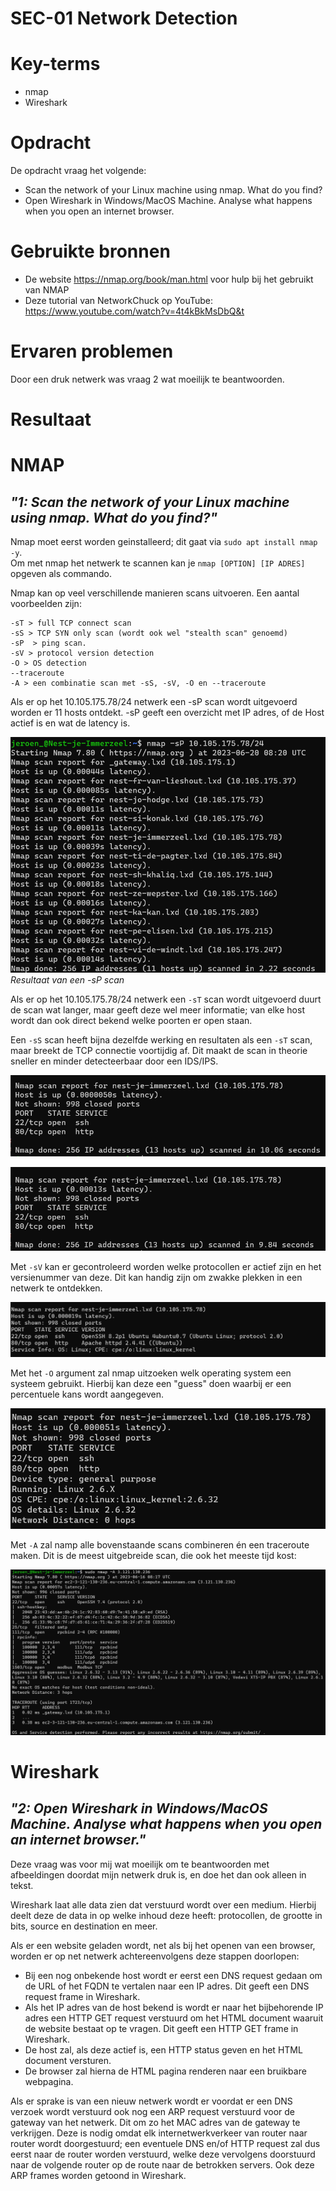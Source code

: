 # SEC-01 Network Detection

# Key-terms
- nmap
- Wireshark

# Opdracht

De opdracht vraag het volgende:
- Scan the network of your Linux machine using nmap. What do you find?
- Open Wireshark in Windows/MacOS Machine. Analyse what happens when you open an internet browser. 

# Gebruikte bronnen
- De website https://nmap.org/book/man.html voor hulp bij het gebruikt van NMAP
- Deze tutorial van NetworkChuck op YouTube: https://www.youtube.com/watch?v=4t4kBkMsDbQ&t

# Ervaren problemen
Door een druk netwerk was vraag 2 wat moeilijk te beantwoorden.
# Resultaat

# NMAP
## *"1: Scan the network of your Linux machine using nmap. What do you find?"*     
Nmap moet eerst worden geinstalleerd; dit gaat via ```sudo apt install nmap -y```.  
Om met nmap het netwerk te scannen kan je ```nmap [OPTION] [IP ADRES]``` opgeven als commando.

Nmap kan op veel verschillende manieren scans uitvoeren. Een aantal voorbeelden zijn:
```
-sT > full TCP connect scan
-sS > TCP SYN only scan (wordt ook wel "stealth scan" genoemd)
-sP  > ping scan.
-sV > protocol version detection
-O > OS detection
--traceroute
-A > een combinatie scan met -sS, -sV, -O en --traceroute
```
Als er op het 10.105.175.78/24 netwerk een -sP scan wordt uitgevoerd worden er 11 hosts ontdekt. -sP geeft een overzicht met IP adres, of de Host actief is en wat de latency is.

![-sP scan results](/00_includes/Networking_Images/nmap__sP.png) 
*Resultaat van een -sP scan* 

Als er op het 10.105.175.78/24 netwerk een ```-sT``` scan wordt uitgevoerd duurt de scan wat langer, maar geeft deze wel meer informatie; van elke host wordt dan ook direct bekend welke poorten er open staan.

Een ```-sS``` scan heeft bijna dezelfde werking en resultaten als een ```-sT``` scan, maar breekt de TCP connectie voortijdig af. Dit maakt de scan in theorie sneller en minder detecteerbaar door een IDS/IPS.

![-sS scan resultaten](/00_includes/Networking_Images/nmap_sS_result.png)

![-sT scan resultaten](/00_includes/Networking_Images/nmap_sT_result.png)


Met ```-sV``` kan er gecontroleerd worden welke protocollen er actief zijn en het versienummer van deze. Dit kan handig zijn om zwakke plekken in een netwerk te ontdekken.

![Nmap -sV resultaat](/00_includes/Networking_Images/nmap__sV.png)

Met het ```-O``` argument zal nmap uitzoeken welk operating system een systeem gebruikt. Hierbij kan deze een "guess" doen waarbij er een percentuele kans wordt aangegeven.

![Nmap -O resultaat](/00_includes/Networking_Images/nmap_o.png)

Met ```-A``` zal namp alle bovenstaande scans combineren én een traceroute maken. Dit is de meest uitgebreide scan, die ook het meeste tijd kost:


![-A scan resultaat](/00_includes/Networking_Images/nmap_A.png)




# Wireshark


## *"2: Open Wireshark in Windows/MacOS Machine. Analyse what happens when you open an internet browser."*

 Deze vraag was voor mij wat moeilijk om te beantwoorden met afbeeldingen doordat mijn netwerk druk is, en doe het dan ook alleen in tekst.

 Wireshark laat alle data zien dat verstuurd wordt over een medium. Hierbij deelt deze de data in op welke inhoud deze heeft: protocollen, de grootte in bits, source en destination en meer.

 Als er een website geladen wordt, net als bij het openen van een browser, worden er op net netwerk achtereenvolgens deze stappen doorlopen:
 
 - Bij een nog onbekende host wordt er eerst een DNS request gedaan om de URL of het FQDN te vertalen naar een IP adres. Dit geeft een DNS request frame in Wireshark.
 - Als het IP adres van de host bekend is wordt er naar het bijbehorende IP adres een HTTP GET request verstuurd om het HTML document waaruit de website bestaat op te vragen. Dit geeft een HTTP GET frame in Wireshark.
 - De host zal, als deze actief is, een HTTP status geven en het HTML document versturen.
 - De browser zal hierna de HTML pagina renderen naar een bruikbare webpagina.

 Als er sprake is van een nieuw netwerk wordt er voordat er een DNS verzoek wordt verstuurd ook nog een ARP request verstuurd voor de gateway van het netwerk. Dit om zo het MAC adres van de gateway te verkrijgen. Deze is nodig omdat elk internetwerkverkeer van router naar router wordt doorgestuurd; een eventuele DNS en/of HTTP request zal dus eerst naar de router worden verstuurd, welke deze vervolgens doorstuurd naar de volgende router op de route naar de betrokken servers. Ook deze ARP frames worden getoond in Wireshark.

 